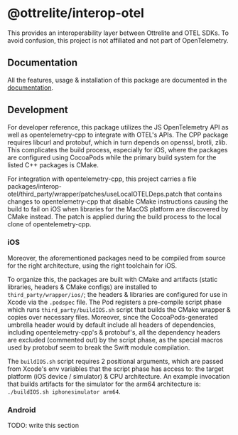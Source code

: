 # @ottrelite/interop-otel

This provides an interoperability layer between Ottrelite and OTEL SDKs. To avoid confusion, this project is not affiliated and not part of OpenTelemetry.

## Documentation

All the features, usage & installation of this package are documented in the [documentation](https://callstackincubator.github.io/ottrelite/docs/interop-otel/quick-start.html).

## Development

For developer reference, this package utilizes the JS OpenTelemetry API as well as opentelemetry-cpp to integrate with OTEL's APIs. The CPP package requires libcurl and protobuf, which in turn depends on openssl, brotli, zlib. This complicates the build process, especially for iOS, where the packages are configured using CocoaPods while the primary build system for the listed C++ packages is CMake.

For integration with opentelemetry-cpp, this project carries a file packages/interop-otel/third_party/wrapper/patches/useLocalOTELDeps.patch that contains changes to opentelemetry-cpp that disable CMake instructions causing the build to fail on iOS when libraries for the MacOS platform are discovered by CMake instead. The patch is applied during the build process to the local clone of opentelemetry-cpp.

### iOS

Moreover, the aforementioned packages need to be compiled from source for the right architecture, using the right toolchain for iOS.

To organize this, the packages are built with CMake and artifacts (static libraries, headers & CMake configs) are installed to `third_party/wrapper/ios/`; the headers & libraries are configured for use in Xcode via the `.podspec` file. The Pod registers a pre-compile script phase which runs `third_party/buildIOS.sh` script that builds the CMake wrapper & copies over necessary files. Moreover, since the CocoaPods-generated umbrella header would by default include all headers of dependencies, including opentelemetry-cpp's & protobuf's, all the dependency headers are excluded (commented out) by the script phase, as the special macros used by protobuf seem to break the Swift module compilation.

The `buildIOS.sh` script requires 2 positional arguments, which are passed from Xcode's env variables that the script phase has access to: the target platform (iOS device / simulator) & CPU architecture. An example invocation that builds artifacts for the simulator for the arm64 architecture is: `./buildIOS.sh iphonesimulator arm64`.

### Android

TODO: write this section
